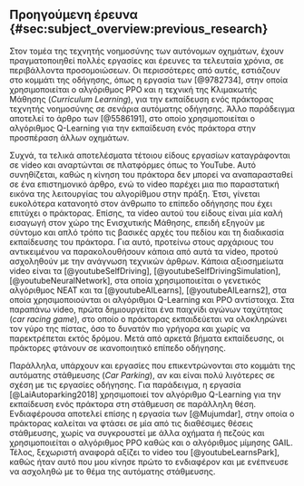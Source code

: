 ## Προηγούμενη έρευνα  {#sec:subject_overview:previous_research}

Στον τομέα της τεχνητής νοημοσύνης των αυτόνομων οχημάτων, έχουν πραγματοποιηθεί πολλές εργασίες και έρευνες τα τελευταία χρόνια, σε περιβάλλοντα προσομοιώσεων.  Οι περισσότερες από αυτές, εστιάζουν στο κομμάτι της οδήγησης, όπως η εργασία των [@9782734], στην οποία χρησιμοποιείται ο αλγόριθμος PPO και η τεχνική της Κλιμακωτής Μάθησης (*Curriculum Learning*), για την εκπαίδευση ενός πράκτορας τεχνητής νοημοσύνης σε σενάρια αυτόματης οδήγησης. Άλλο παράδειγμα αποτελεί το άρθρο των [@5586191], στο οποίο χρησιμοποιείται ο αλγόριθμος Q-Learning για την εκπαίδευση ενός πράκτορα στην προσπέραση άλλων οχημάτων.

Συχνά, τα τελικά αποτελέσματα τέτοιου είδους εργασίων καταγράφονται σε video και αναρτώνται σε πλατφόρμες όπως το YouTube. Αυτό συνηθίζεται, καθώς η κίνηση του πράκτορα δεν μπορεί να αναπαρασταθεί σε ένα επιστημονικό άρθρο, ενώ το video παρέχει μια πιο παραστατική εικόνα της λειτουργίας του αλγορίθμου στην πράξη. Έτσι, γίνεται ευκολότερα κατανοητό στον άνθρωπο το επίπεδο οδήγησης που έχει επιτύχει ο πράκτορας. Επίσης, τα video αυτού του είδους είναι μία καλή εισαγωγή στον χώρο της Ενισχυτικής Μάθησης, επειδή εξηγούν με σύντομο και απλό τρόπο τις βασικές αρχές του πεδίου και τη διαδικασία εκπαίδευσης του πράκτορα. Για αυτό, προτείνω στους αρχάριους του αντικειμένου να παρακολουθήσουν κάποια από αυτά τα video, προτού ασχοληθούν με την ανάγνωση τεχνικών άρθρων. Κάποια αξιοσημείωτα video είναι τα [@youtubeSelfDriving], [@youtubeSelfDrivingSimulation], [@youtubeNeuralNetwork], στα οποία χρησιμοποιείται ο γενετικός αλγόριθμος NEAT και τα [@youtubeAILearns], [@youtubeAILearns2], στα οποία χρησιμοποιούνται οι αλγόριθμοι Q-Learning και PPO αντίστοιχα. Στα παραπάνω video, πρώτα δημιουργείται ένα παιχνίδι αγώνων ταχύτητας (*car racing game*), στο οποίο ο πράκτορας εκπαιδεύεται να ολοκληρώνει τον γύρο της πίστας, όσο το δυνατόν πιο γρήγορα και χωρίς να παρεκτρέπεται εκτός δρόμου. Μετά από αρκετά βήματα εκπαίδευσης, οι πράκτορες φτάνουν σε ικανοποιητικό επίπεδο οδήγησης.

Παράλληλα, υπάρχουν και εργασίες που επικεντρώνονται στο κομμάτι της αυτόματης στάθμευσης (*Car Parking*), αν και είναι πολύ λιγότερες σε σχέση με τις εργασίες οδήγησης. Για παράδειγμα, η εργασία [@LaiAutoparking2018] χρησιμοποιεί τον αλγόριθμο Q-Learning για την εκπαίδευση ενός πράκτορα στη στάθμευση σε παράλληλη θέση.  Ενδιαφέρουσα αποτελεί επίσης η εργασία των [@Mujumdar], στην οποία ο πράκτορας καλείται να φτάσει σε μία από τις διαθέσιμες θέσεις στάθμευσης, χωρίς να συγκρουστεί με άλλα οχήματα ή πεζούς και χρησιμοποιείται ο αλγόριθμος PPO καθώς και ο αλγόριθμος μίμησης GAIL. Τέλος, ξεχωριστή αναφορά αξίζει το video του [@youtubeLearnsPark], καθώς ήταν αυτό που μου κίνησε πρώτο το ενδιαφέρον και με ενέπνευσε να ασχοληθώ με το θέμα της αυτόματης στάθμευσης.